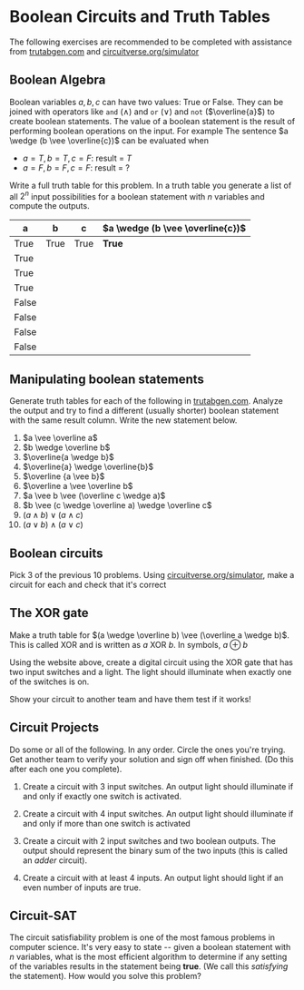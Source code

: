 # Boolean Circuits and Truth Tables

The following exercises are recommended to be completed with assistance from
[trutabgen.com](https://trutabgen.com/) and
[circuitverse.org/simulator](https://circuitverse.org/simulator)

## Boolean Algebra

Boolean variables $a,b,c$ can have two values: True or False. They can be joined with operators like `and` ($\wedge$) and `or` ($\vee$) and
`not` ($\overline{a}$) to create boolean statements. The value of a boolean statement is the result of performing
boolean operations on the input. For example The sentence $a \wedge (b \vee \overline{c})$ can be evaluated when
- $a = T, b = T, c = F$: result = $T$
- $a = F, b = F, c = F$: result = ?

Write a full truth table for this problem. In a truth table you generate a list of all $2^n$ input possibilities for a boolean statement with $n$ variables and compute the outputs.

| a      | b | c | $a \wedge (b \vee \overline{c})$ |
| ----------- | ----------- |---|---|
| True      | True    |   True  | **True** |
|True | | |
|True | | |
|True | | |
|False | | |
|False | | |
|False | | |
|False | | |




## Manipulating boolean statements

Generate truth tables for each of the following in [trutabgen.com](https://trutabgen.com/). Analyze the output and try to find a different (usually shorter) boolean statement with the same result column. Write the new statement below.

  1. $a \vee \overline a$
  6. $b \wedge \overline b$
  7. $\overline{a \wedge b}$
  8.  $\overline{a} \wedge \overline{b}$
  9.  $\overline {a \vee b}$
  10. $\overline a \vee \overline b$
  11. $a \vee b \vee (\overline c \wedge a)$
  12. $b \vee (c \wedge \overline a) \wedge \overline c$
  13. $(a \wedge b) \vee (a \wedge c)$
  14. $(a \vee b) \wedge (a \vee c)$


## Boolean circuits

Pick 3 of the previous 10 problems. Using [circuitverse.org/simulator](https://circuitverse.org/simulator), make a circuit for each and check that it's correct


## The XOR gate

Make a truth table for $(a \wedge \overline b) \vee (\overline a \wedge b)$. This is called XOR and is written as $a$ XOR $b$. In symbols,  $a \oplus b$

Using the website above, create a digital circuit
using the XOR gate that has two input switches and a light. The light should illuminate when exactly one of the switches is on.

Show your circuit to another team and have them
test if it works!

## Circuit Projects

Do some or all of the following. In any order. Circle the ones you're trying. Get another team to verify your solution and sign off when finished. (Do this after each one you complete).

1. Create a circuit with 3 input switches. An output light should illuminate if and only if exactly one switch is activated.

2. Create a circuit with 4 input switches. An output light should illuminate if and only if more than one switch is activated

3. Create a circuit with 2 input switches and two boolean outputs. The output should represent the binary sum of the two inputs (this is called an *adder* circuit).

4. Create a circuit with at least 4 inputs. An output light should light if an even number of inputs are true.

## Circuit-SAT

The circuit satisfiability problem is one of the most famous problems in computer science. It's very easy to state -- given a boolean statement with $n$ variables, what is the most efficient algorithm to determine if any setting of the variables results in the statement being **true**. (We call this *satisfying* the statement). How would you solve this problem?
